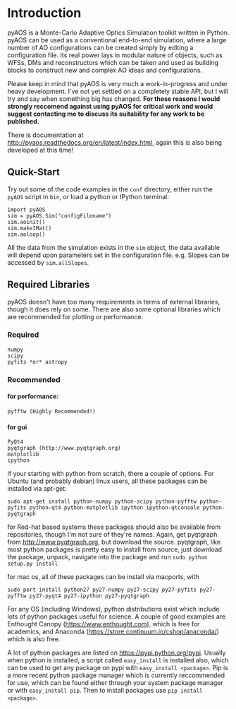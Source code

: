 # Introduction


pyAOS is a Monte-Carlo Adaptive Optics Simulation toolkit written in Python. pyAOS can be used as a conventional end-to-end simulation, where a large number of AO configurations can be created simply by editing a configuration file. Its real power lays in modular nature of objects, such as WFSs, DMs and reconstructors which can be taken and used as building blocks to construct new and complex AO ideas and configurations.

Please keep in mind that pyAOS is very much a work-in-progress and under heavy development. I've not yet settled on a completely stable API, but I will try and say when something big has changed. **For these reasons I would strongly reccomend against using pyAOS for critical work and would suggest contacting me to discuss its suitability for any work to be published.**

There is documentation at http://pyaos.readthedocs.org/en/latest/index.html, again this is also being developed at this time!

## Quick-Start


Try out some of the code examples in the ``conf`` directory, either run the ``pyAOS`` script in ``bin``, or load a python or IPython terminal: 

    import pyAOS
    sim = pyAOS.Sim("configFilename")
    sim.aoinit()
    sim.makeIMat()
    sim.aoloop()
    
All the data from the simulation exists in the ``sim`` object, the data available will depend upon parameters set in the configuration file. e.g. Slopes can be accessed by ``sim.allSlopes``.

## Required Libraries
pyAOS doesn't have too many requirements in terms of external libraries, though it does rely on some. There are also some optional libraries which are recommended for plotting or performance.

### Required

    numpy 
    scipy
    pyfits *or* astropy
    
### Recommended
    
#### for performance:
    pyfftw (Highly Recommended!)
    
#### for gui
    PyQt4
    pyqtgraph (http://www.pyqtgraph.org)
    matplotlib
    ipython
    

If your starting with python from scratch, there a couple of options. For Ubuntu (and probably debian) linux users, all these packages can be installed via apt-get:
    
    sudo apt-get install python-numpy python-scipy python-pyfftw python-pyfits python-qt4 python-matplotlib ipython ipython-qtconsole python-pyqtgraph
    
for Red-hat based systems these packages should also be available from repositories, though I'm not sure of they're names. Again, get pyqtgraph from http://www.pyqtgraph.org, but download the source. pyqtgraph, like most python packages is pretty easy to install from source, just download the package, unpack, navigate into the package and run ``sudo python setup.py install``
    
for mac os, all of these packages can be install via macports, with 
    
    sudo port install python27 py27-numpy py27-scipy py27-pyfits py27-pyfftw py27-pyqt4 py27-ipython py27-pyqtgraph

    
For any OS (including Windows), python distributions exist which include lots of python packages useful for science. A couple of good examples are Enthought Canopy (https://www.enthought.com), which is free for academics, and Anaconda (https://store.continuum.io/cshop/anaconda/) which is also free.

A lot of python packages are listed on https://pypi.python.org/pypi. Usually when python is installed, a script called ``easy_install`` is installed also, which can be used to get any package on pypi with ``easy_install <package>``. Pip is a more recent python package manager which is currently reccommended for use, which can be found either through your system package manager or with ``easy_install pip``. Then to install packages use ``pip install <package>``.


